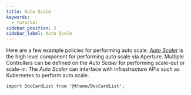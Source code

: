 ```yaml
---
title: Auto Scale
keywords:
  - tutorial
sidebar_position: 2
sidebar_label: Auto Scale
---
```


Here are a few example policies for performing auto scale.
[_Auto Scaler_](reference/policies/spec.md#auto-scaler) is the high level
component for performing auto scale via Aperture. Multiple Controllers can be
defined on the _Auto Scaler_ for performing scale-out or scale-in. The _Auto
Scaler_ can interface with infrastructure APIs such as Kubernetes to perform
auto scale.

```mdx-code-block
import DocCardList from '@theme/DocCardList';
```

<DocCardList />
